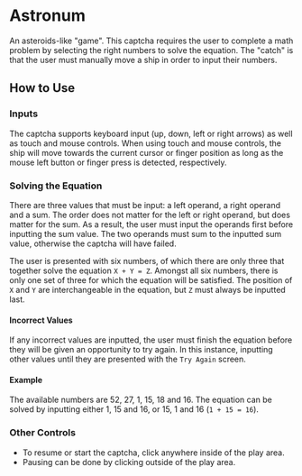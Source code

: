 # Astronum

An asteroids-like "game". This captcha requires the user to complete a math
problem by selecting the right numbers to solve the equation. The "catch" is
that the user must manually move a ship  in order to input their numbers.

## How to Use

### Inputs

The captcha supports keyboard input (up, down, left or right arrows) as well
as touch and mouse controls. When using touch and mouse controls, the ship
will move towards the current cursor or finger position as long as the mouse
left button or finger press is detected, respectively.

### Solving the Equation

There are three values that must be input: a left operand, a right operand
and a sum. The order does not matter for the left or right operand, but does
matter for the sum. As a result, the user must input the operands first
before inputting the sum value. The two operands must sum to the inputted
sum value, otherwise the captcha will have failed.

The user is presented with six numbers, of which there are only three that
together solve the equation `X + Y = Z`. Amongst all six numbers, there is
only one set of three for which the equation will be satisfied. The position
of `X` and `Y` are interchangeable in the equation, but `Z` must always be
inputted last.

#### Incorrect Values

If any incorrect values are inputted, the user must finish the equation
before they will be given an opportunity to try again. In this instance,
inputting other values until they are presented with the `Try Again` screen.

#### Example

The available numbers are 52, 27, 1, 15, 18 and 16. The equation can be
solved by inputting either 1, 15 and 16, or 15, 1 and 16 (`1 + 15 = 16`).

### Other Controls

* To resume or start the captcha, click anywhere inside of the play area.
* Pausing can be done by clicking outside of the play area.
